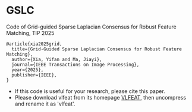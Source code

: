 # GSLC
Code of Grid-guided Sparse Laplacian Consensus for Robust Feature Matching, TIP 2025

```
@article{xia2025grid,
  title={Grid-Guided Sparse Laplacian Consensus for Robust Feature Matching},
  author={Xia, Yifan and Ma, Jiayi},
  journal={IEEE Transactions on Image Processing},
  year={2025},
  publisher={IEEE},
}
```
- If this code is useful for your research, please cite this paper.
- Please download vlfeat from its homepage [VLFEAT](https://www.vlfeat.org/), then uncompress and rename it as 'vlfeat'.
